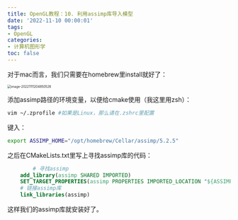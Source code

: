 ```yaml
---
title: OpenGL教程：10. 利用assimp库导入模型
date: '2022-11-10 00:00:01'
tags: 
- OpenGL
categories:
- 计算机图形学
toc: false
---
```


对于mac而言，我们只需要在homebrew里install就好了：

<img src="https://cdn.jsdelivr.net/gh/InverseDa/image@master/image/image-20221111204850526.png" alt="image-20221111204850526" style="zoom:50%;" />

添加assimp路径的环境变量，以便给cmake使用（我这里用zsh）：

```zsh
vim ~/.zprofile	#如果是Linux，那么请在.zshrc里配置
```

键入：

```zsh
export ASSIMP_HOME="/opt/homebrew/Cellar/assimp/5.2.5"
```

之后在CMakeLists.txt里写上寻找assimp库的代码：

```cmake
		# 寻找assimp
    add_library(assimp SHARED IMPORTED)
    SET_TARGET_PROPERTIES(assimp PROPERTIES IMPORTED_LOCATION "${ASSIMP_HOME}/lib/libassimp.5.2.4.dylib")
    # 链接assimp库
    link_libraries(assimp)
```

这样我们的assimp库就安装好了。

